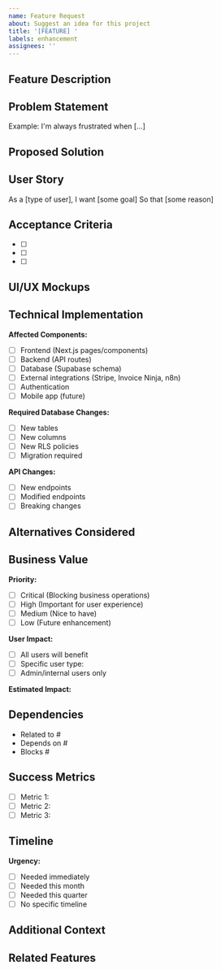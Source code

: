 ```yaml
---
name: Feature Request
about: Suggest an idea for this project
title: '[FEATURE] '
labels: enhancement
assignees: ''
---
```


## Feature Description

<!-- A clear and concise description of the feature you'd like to see -->

## Problem Statement

<!-- Is your feature request related to a problem? Describe what the problem is -->

Example: I'm always frustrated when [...]

## Proposed Solution

<!-- A clear and concise description of what you want to happen -->

## User Story

<!-- Describe the feature from the user's perspective -->

As a [type of user],
I want [some goal]
So that [some reason]

## Acceptance Criteria

<!-- What conditions must be met for this feature to be considered complete? -->

- [ ]
- [ ]
- [ ]

## UI/UX Mockups

<!-- If applicable, add mockups or wireframes to help explain your feature -->

## Technical Implementation

<!-- If you have ideas about how this could be implemented technically -->

**Affected Components:**
- [ ] Frontend (Next.js pages/components)
- [ ] Backend (API routes)
- [ ] Database (Supabase schema)
- [ ] External integrations (Stripe, Invoice Ninja, n8n)
- [ ] Authentication
- [ ] Mobile app (future)

**Required Database Changes:**
- [ ] New tables
- [ ] New columns
- [ ] New RLS policies
- [ ] Migration required

**API Changes:**
- [ ] New endpoints
- [ ] Modified endpoints
- [ ] Breaking changes

## Alternatives Considered

<!-- Describe alternative solutions or features you've considered -->

## Business Value

**Priority:**
- [ ] Critical (Blocking business operations)
- [ ] High (Important for user experience)
- [ ] Medium (Nice to have)
- [ ] Low (Future enhancement)

**User Impact:**
- [ ] All users will benefit
- [ ] Specific user type:
- [ ] Admin/internal users only

**Estimated Impact:**
<!-- How will this feature improve the business or user experience? -->

## Dependencies

<!-- Are there any other features or changes this depends on? -->

- Related to #
- Depends on #
- Blocks #

## Success Metrics

<!-- How will we measure the success of this feature? -->

- [ ] Metric 1:
- [ ] Metric 2:
- [ ] Metric 3:

## Timeline

**Urgency:**
- [ ] Needed immediately
- [ ] Needed this month
- [ ] Needed this quarter
- [ ] No specific timeline

## Additional Context

<!-- Add any other context, research, or resources about the feature request here -->

## Related Features

<!-- Are there similar features in other systems or competitors? -->
